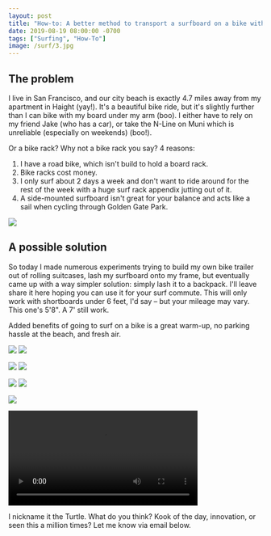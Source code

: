 ```yaml
---
layout: post
title: "How-to: A better method to transport a surfboard on a bike without a rack (Patent NA25396 :P)"
date: 2019-08-19 08:00:00 -0700
tags: ["Surfing", "How-To"]
image: /surf/3.jpg
---
```


## The problem

I live in San Francisco, and our city beach is exactly 4.7 miles away from my apartment in Haight (yay!). It's a beautiful bike ride, but it's slightly further than I can bike with my board under my arm (boo). I either have to rely on my friend Jake (who has a car), or take the N-Line on Muni which is unreliable (especially on weekends) (boo!).

Or a bike rack? Why not a bike rack you say? 4 reasons:

1. I have a road bike, which isn't build to hold a board rack.
2. Bike racks cost money.
3. I only surf about 2 days a week and don't want to ride around for the rest of the week with a huge surf rack appendix jutting out of it.
4. A side-mounted surfboard isn't great for your balance and acts like a sail when cycling through Golden Gate Park.

![](/surf/map.png)

## A possible solution

So today I made numerous experiments trying to build my own bike trailer out of rolling suitcases, lash my surfboard onto my frame, but eventually came up with a way simpler solution: simply lash it to a backpack. I'll leave share it here hoping you can use it for your surf commute. This will only work with shortboards under 6 feet, I'd say – but your mileage may vary. This one's 5'8". A 7' still work.

Added benefits of going to surf on a bike is a great warm-up, no parking hassle at the beach, and fresh air.

![](/surf/1.jpg)
![](/surf/2.jpg)

![](/surf/3.jpg)
![](/surf/4.jpg)

![](/surf/5.jpg)
![](/surf/6.jpg)

![](/surf/7.jpg)

<video controls width="375">
    <source src="/surf/the-turtle-surfboard-on-bike-method-without-a-rack.mov" type="video/mp4">
    Sorry, your browser doesn't support embedded videos.
</video>

I nickname it the Turtle. What do you think? Kook of the day, innovation, or seen this a million times? Let me know via email below.
